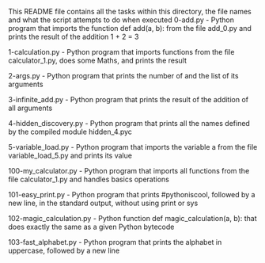 This README file contains all the tasks within this directory, the file names and what the script attempts to do when executed
0-add.py - Python program that imports the function def add(a, b): from the file add_0.py and prints the result of the addition 1 + 2 = 3

1-calculation.py - Python program that imports functions from the file calculator_1.py, does some Maths, and prints the result

2-args.py - Python program that prints the number of and the list of its arguments

3-infinite_add.py - Python program that prints the result of the addition of all arguments

4-hidden_discovery.py - Python program that prints all the names defined by the compiled module hidden_4.pyc

5-variable_load.py - Python program that imports the variable a from the file variable_load_5.py and prints its value

100-my_calculator.py - Python program that imports all functions from the file calculator_1.py and handles basics operations

101-easy_print.py - Python program that prints #pythoniscool, followed by a new line, in the standard output, without using print or sys

102-magic_calculation.py - Python function def magic_calculation(a, b): that does exactly the same as a given Python bytecode

103-fast_alphabet.py - Python program that prints the alphabet in uppercase, followed by a new line
